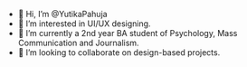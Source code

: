 - 👋 Hi, I’m @YutikaPahuja
- 👀 I’m interested in UI/UX designing.
- 🌱 I’m currently a 2nd year BA student of Psychology, Mass Communication and Journalism.
- 💞️ I’m looking to collaborate on design-based projects.

<!---
YutikaPahuja/YutikaPahuja is a ✨ special ✨ repository because its `README.md` (this file) appears on your GitHub profile.
You can click the Preview link to take a look at your changes.
--->
